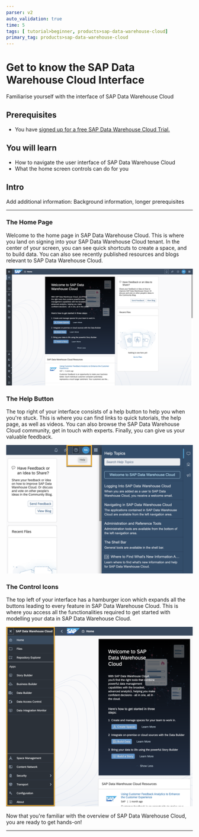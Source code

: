 ```yaml
---
parser: v2
auto_validation: true
time: 5
tags: [ tutorial>beginner, products>sap-data-warehouse-cloud]
primary_tag: products>sap-data-warehouse-cloud
---
```


# Get to know the SAP Data Warehouse Cloud Interface
<!-- description --> Familiarise yourself with the interface of SAP Data Warehouse Cloud

## Prerequisites
 - You have [signed up for a free SAP Data Warehouse Cloud Trial.](data-warehouse-cloud-begin-trial-mission)

## You will learn
  -	How to navigate the user interface of SAP Data Warehouse Cloud
  - What the home screen controls can do for you

## Intro
Add additional information: Background information, longer prerequisites

---

### The Home Page


Welcome to the home page in SAP Data Warehouse Cloud. This is where you land on signing into your SAP Data Warehouse Cloud tenant. In the center of your screen, you can see quick shortcuts to create a space, and to build data. You can also see recently published resources and blogs relevant to SAP Data Warehouse Cloud.

![The Home Screen](HomePage.png)


### The Help Button


The top right of your interface consists of a help button to help you when you're stuck. This is where you can find links to quick tutorials, the help page, as well as videos. You can also browse the SAP Data Warehouse Cloud community, get in touch with experts. Finally, you can give us your valuable feedback.

![Help](Picture2.png)



### The Control Icons


The top left of your interface has a hamburger icon which expands all the buttons leading to every feature in SAP Data Warehouse Cloud. This is where you access all the functionalities required to get started with modelling your data in SAP Data Warehouse Cloud.

![The Control Icons](Picture3.png)

Now that you're familiar with the overview of SAP Data Warehouse Cloud, you are ready to get hands-on!



---
